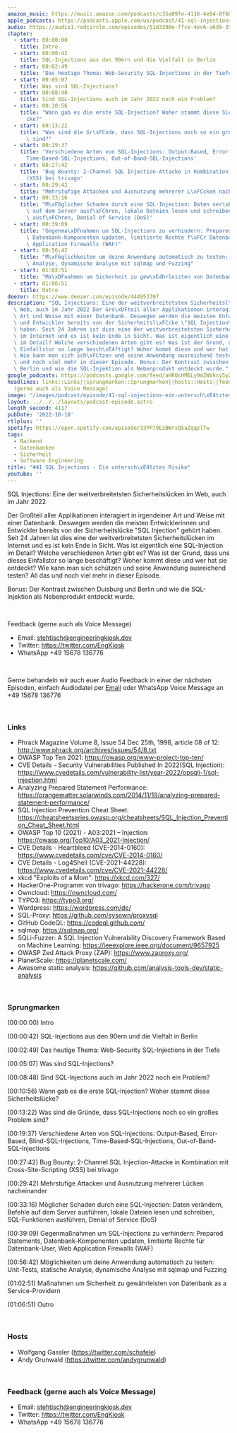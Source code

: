 ```yaml
---
amazon_music: https://music.amazon.com/podcasts/c35a09fe-4116-4e04-8f68-77d61b112e46/episodes/1aa39b24-8c09-496d-9505-20c0ddb6981d/engineering-kiosk-41-sql-injections---ein-untersch%C3%A4tztes-risiko
apple_podcasts: https://podcasts.apple.com/us/podcast/41-sql-injections-ein-untersch%C3%A4tztes-risiko/id1603082924?i=1000582974713&uo=4
audio: https://audio1.redcircle.com/episodes/51d3390e-ffce-4ec6-a6d9-350dc0cd163b/stream.mp3
chapter:
  - start: 00:00:00
    title: Intro
  - start: 00:00:42
    title: SQL-Injections aus den 90ern und die Vielfalt in Berlin
  - start: 00:02:49
    title: 'Das heutige Thema: Web-Security SQL-Injections in der Tiefe'
  - start: 00:05:07
    title: Was sind SQL-Injections?
  - start: 00:08:48
    title: Sind SQL-Injections auch im Jahr 2022 noch ein Problem?
  - start: 00:10:56
    title: "Wann gab es die erste SQL-Injection? Woher stammt diese Sicherheitsl\xFC\
      cke?"
  - start: 00:13:22
    title: "Was sind die Gr\xFCnde, dass SQL-Injections noch so ein gro\xDFes Problem\
      \ sind?"
  - start: 00:19:37
    title: 'Verschiedene Arten von SQL-Injections: Output-Based, Error-Based, Blind-SQL-Injections,
      Time-Based-SQL-Injections, Out-of-Band-SQL-Injections'
  - start: 00:27:42
    title: 'Bug Bounty: 2-Channel SQL Injection-Attacke in Kombination mit Cross-Site-Scripting
      (XSS) bei trivago'
  - start: 00:29:42
    title: "Mehrstufige Attacken und Ausnutzung mehrerer L\xFCcken nacheinander"
  - start: 00:33:16
    title: "M\xF6glicher Schaden durch eine SQL-Injection: Daten ver\xE4ndern, Befehle\
      \ auf dem Server ausf\xFChren, lokale Dateien lesen und schreiben, SQL-Funktionen\
      \ ausf\xFChren, Denial of Service (DoS)"
  - start: 00:39:09
    title: "Gegenma\xDFnahmen um SQL-Injections zu verhindern: Prepared Statements,\
      \ Datenbank-Komponenten updaten, limitierte Rechte f\xFCr Datenbank-User, Web\
      \ Application Firewalls (WAF)"
  - start: 00:56:42
    title: "M\xF6glichkeiten um deine Anwendung automatisch zu testen: Unit-Tests, statische\
      \ Analyse, dynamische Analyse mit sqlmap und Fuzzing"
  - start: 01:02:51
    title: "Ma\xDFnahmen um Sicherheit zu gew\xE4hrleisten von Datenbank as a Service-Providern"
  - start: 01:06:51
    title: Outro
deezer: https://www.deezer.com/episode/444953397
description: "SQL Injections: Eine der weitverbreitetsten Sicherheitsl\xFCcken im\
  \ Web, auch im Jahr 2022 Der Gro\xDFteil aller Applikationen interagiert in irgendeiner\
  \ Art und Weise mit einer Datenbank. Deswegen werden die meisten Entwicklerinnen\
  \ und Entwickler bereits von der Sicherheitsl\xFCcke \"SQL Injection\" geh\xF6rt\
  \ haben. Seit 24 Jahren ist dies eine der weitverbreitetsten Sicherheitsl\xFCcken\
  \ im Internet und es ist kein Ende in Sicht. Was ist eigentlich eine SQL-Injection\
  \ im Detail? Welche verschiedenen Arten gibt es? Was ist der Grund, dass uns dieses\
  \ Einfallstor so lange besch\xE4ftigt? Woher kommt diese und wer hat sie entdeckt?\
  \ Wie kann man sich sch\xFCtzen und seine Anwendung ausreichend testen? All das\
  \ und noch viel mehr in dieser Episode. Bonus: Der Kontrast zwischen Duisburg und\
  \ Berlin und wie die SQL-Injektion als Nebenprodukt entdeckt wurde."
google_podcasts: https://podcasts.google.com/feed/aHR0cHM6Ly9mZWVkcy5yZWRjaXJjbGUuY29tLzBlY2ZkZmQ3LWZkYTEtNGMzZC05NTE1LTQ3NjcyN2Y5ZGY1ZQ/episode/YzM1NDVhMmMtNzM2ZC00MzU0LTllZGItMThkNDg2MzBlZTA5?sa=X&ved=2ahUKEwiVlYfKhOn6AhUDsGoFHa6aAZ4QkfYCegQIARAF
headlines: links::Links||sprungmarken::Sprungmarken||hosts::Hosts||feedback-gerne-auch-als-voice-message::Feedback
  (gerne auch als Voice Message)
image: "/images/podcast/episode/41-sql-injections-ein-untersch\xE4tztes-risiko.jpg"
layout: ../../../layouts/podcast-episode.astro
length_second: 4117
pubDate: '2022-10-18'
rtlplus: ''
spotify: https://open.spotify.com/episode/33PP79EzBWrsQ5aZqqzlTw
tags:
  - Backend
  - Datenbanken
  - Sicherheit
  - Software Engineering
title: "#41 SQL Injections - Ein untersch\xE4tztes Risiko"
youtube: ''
---
```


<p>SQL Injections: Eine der weitverbreitetsten Sicherheitslücken im Web, auch im Jahr 2022</p><p>Der Großteil aller Applikationen interagiert in irgendeiner Art und Weise mit einer Datenbank. Deswegen werden die meisten Entwicklerinnen und Entwickler bereits von der Sicherheitslücke &#34;SQL Injection&#34; gehört haben. Seit 24 Jahren ist dies eine der weitverbreitetsten Sicherheitslücken im Internet und es ist kein Ende in Sicht. Was ist eigentlich eine SQL-Injection im Detail? Welche verschiedenen Arten gibt es? Was ist der Grund, dass uns dieses Einfallstor so lange beschäftigt? Woher kommt diese und wer hat sie entdeckt? Wie kann man sich schützen und seine Anwendung ausreichend testen? All das und noch viel mehr in dieser Episode.</p><p>Bonus: Der Kontrast zwischen Duisburg und Berlin und wie die SQL-Injektion als Nebenprodukt entdeckt wurde.</p><p><br></p><p>Feedback (gerne auch als Voice Message)</p><ul><li>Email: <a href="mailto:stehtisch@engineeringkiosk.dev" rel="nofollow">stehtisch@engineeringkiosk.dev</a></li><li>Twitter: <a href="https://twitter.com/EngKiosk" rel="nofollow">https://twitter.com/EngKiosk</a></li><li>WhatsApp +49 15678 136776</li></ul><p><br></p><p>Gerne behandeln wir auch euer Audio Feedback in einer der nächsten Episoden, einfach Audiodatei per <a href="https://engineeringkiosk.dev/kontakt/">Email</a> oder WhatsApp Voice Message an +49 15678 136776</p><p><br></p><h3 id="links">Links</h3><ul><li>Phrack Magazine Volume 8, Issue 54 Dec 25th, 1998, article 08 of 12: <a href="http://www.phrack.org/archives/issues/54/8.txt" rel="nofollow">http://www.phrack.org/archives/issues/54/8.txt</a></li><li>OWASP Top Ten 2021: <a href="https://owasp.org/www-project-top-ten/" rel="nofollow">https://owasp.org/www-project-top-ten/</a></li><li>CVE Details - Security Vulnerabilities Published In 2022(SQL Injection): <a href="https://www.cvedetails.com/vulnerability-list/year-2022/opsqli-1/sql-injection.html" rel="nofollow">https://www.cvedetails.com/vulnerability-list/year-2022/opsqli-1/sql-injection.html</a></li><li>Analyzing Prepared Statement Performance: <a href="https://orangematter.solarwinds.com/2014/11/19/analyzing-prepared-statement-performance/" rel="nofollow">https://orangematter.solarwinds.com/2014/11/19/analyzing-prepared-statement-performance/</a></li><li>SQL Injection Prevention Cheat Sheet: <a href="https://cheatsheetseries.owasp.org/cheatsheets/SQL_Injection_Prevention_Cheat_Sheet.html" rel="nofollow">https://cheatsheetseries.owasp.org/cheatsheets/SQL_Injection_Prevention_Cheat_Sheet.html</a></li><li>OWASP Top 10 (2021) - A03:2021 – Injection: <a href="https://owasp.org/Top10/A03_2021-Injection/" rel="nofollow">https://owasp.org/Top10/A03_2021-Injection/</a></li><li>CVE Details - Heartbleed (CVE-2014-0160): <a href="https://www.cvedetails.com/cve/CVE-2014-0160/" rel="nofollow">https://www.cvedetails.com/cve/CVE-2014-0160/</a></li><li>CVE Details - Log4Shell (CVE-2021-44228): <a href="https://www.cvedetails.com/cve/CVE-2021-44228/" rel="nofollow">https://www.cvedetails.com/cve/CVE-2021-44228/</a></li><li>xkcd &#34;Exploits of a Mom&#34;: <a href="https://xkcd.com/327/" rel="nofollow">https://xkcd.com/327/</a></li><li>HackerOne-Programm von trivago: <a href="https://hackerone.com/trivago" rel="nofollow">https://hackerone.com/trivago</a></li><li>Owncloud: <a href="https://owncloud.com/" rel="nofollow">https://owncloud.com/</a></li><li>TYPO3: <a href="https://typo3.org/" rel="nofollow">https://typo3.org/</a></li><li>Wordpress: <a href="https://wordpress.com/de/" rel="nofollow">https://wordpress.com/de/</a></li><li>SQL-Proxy: <a href="https://github.com/sysown/proxysql" rel="nofollow">https://github.com/sysown/proxysql</a></li><li>GitHub CodeQL: <a href="https://codeql.github.com/" rel="nofollow">https://codeql.github.com/</a></li><li>sqlmap: <a href="https://sqlmap.org/" rel="nofollow">https://sqlmap.org/</a></li><li>SQLi-Fuzzer: A SQL Injection Vulnerability Discovery Framework Based on Machine Learning: <a href="https://ieeexplore.ieee.org/document/9657925" rel="nofollow">https://ieeexplore.ieee.org/document/9657925</a></li><li>OWASP Zed Attack Proxy (ZAP): <a href="https://www.zaproxy.org/" rel="nofollow">https://www.zaproxy.org/</a></li><li>PlanetScale: <a href="https://planetscale.com/" rel="nofollow">https://planetscale.com/</a></li><li>Awesome static analysis: <a href="https://github.com/analysis-tools-dev/static-analysis" rel="nofollow">https://github.com/analysis-tools-dev/static-analysis</a></li></ul><p><br></p><h3 id="sprungmarken">Sprungmarken</h3><p>(00:00:00) Intro</p><p>(00:00:42) SQL-Injections aus den 90ern und die Vielfalt in Berlin</p><p>(00:02:49) Das heutige Thema: Web-Security SQL-Injections in der Tiefe</p><p>(00:05:07) Was sind SQL-Injections?</p><p>(00:08:48) Sind SQL-Injections auch im Jahr 2022 noch ein Problem?</p><p>(00:10:56) Wann gab es die erste SQL-Injection? Woher stammt diese Sicherheitslücke?</p><p>(00:13:22) Was sind die Gründe, dass SQL-Injections noch so ein großes Problem sind?</p><p>(00:19:37) Verschiedene Arten von SQL-Injections: Output-Based, Error-Based, Blind-SQL-Injections, Time-Based-SQL-Injections, Out-of-Band-SQL-Injections</p><p>(00:27:42) Bug Bounty: 2-Channel SQL Injection-Attacke in Kombination mit Cross-Site-Scripting (XSS) bei trivago</p><p>(00:29:42) Mehrstufige Attacken und Ausnutzung mehrerer Lücken nacheinander</p><p>(00:33:16) Möglicher Schaden durch eine SQL-Injection: Daten verändern, Befehle auf dem Server ausführen, lokale Dateien lesen und schreiben, SQL-Funktionen ausführen, Denial of Service (DoS)</p><p>(00:39:09) Gegenmaßnahmen um SQL-Injections zu verhindern: Prepared Statements, Datenbank-Komponenten updaten, limitierte Rechte für Datenbank-User, Web Application Firewalls (WAF)</p><p>(00:56:42) Möglichkeiten um deine Anwendung automatisch zu testen: Unit-Tests, statische Analyse, dynamische Analyse mit sqlmap und Fuzzing</p><p>(01:02:51) Maßnahmen um Sicherheit zu gewährleisten von Datenbank as a Service-Providern</p><p>(01:06:51) Outro</p><p><br></p><h3 id="hosts">Hosts</h3><ul><li>Wolfgang Gassler (<a href="https://twitter.com/schafele" rel="nofollow">https://twitter.com/schafele</a>)</li><li>Andy Grunwald (<a href="https://twitter.com/andygrunwald" rel="nofollow">https://twitter.com/andygrunwald</a>)</li></ul><p><br></p><h3 id="feedback-gerne-auch-als-voice-message">Feedback (gerne auch als Voice Message)</h3><ul><li>Email: <a href="mailto:stehtisch@engineeringkiosk.dev" rel="nofollow">stehtisch@engineeringkiosk.dev</a></li><li>Twitter: <a href="https://twitter.com/EngKiosk" rel="nofollow">https://twitter.com/EngKiosk</a></li><li>WhatsApp +49 15678 136776</li></ul>
